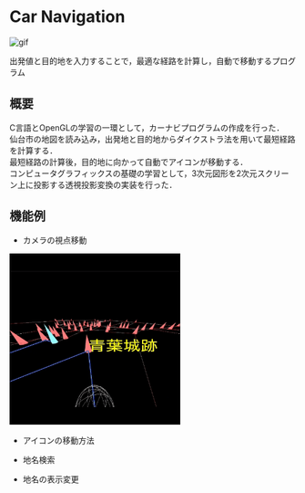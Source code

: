 # Car Navigation

![gif](https://github.com/Ryota-Koda/Tech-Profile/blob/main/Car%20Navigation/CarNavi.gif)

出発値と目的地を入力することで，最適な経路を計算し，自動で移動するプログラム  

## 概要
C言語とOpenGLの学習の一環として，カーナビプログラムの作成を行った．  
仙台市の地図を読み込み，出発地と目的地からダイクストラ法を用いて最短経路を計算する．  
最短経路の計算後，目的地に向かって自動でアイコンが移動する．  
コンピュータグラフィックスの基礎の学習として，3次元図形を2次元スクリーン上に投影する透視投影変換の実装を行った．  

## 機能例

* カメラの視点移動  
<img width="300" src="https://github.com/Ryota-Koda/Tech-Profile/blob/main/Car%20Navigation/CarNavi_otherview.gif">

* アイコンの移動方法  

* 地名検索
* 地名の表示変更

